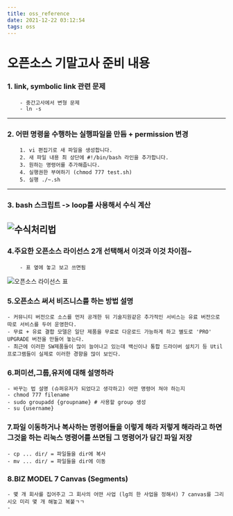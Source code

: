 ```yaml
---
title: oss_reference
date: 2021-12-22 03:12:54
tags: oss
---
```


# 오픈소스 기말고사 준비 내용

### 1. link, symbolic link 관련 문제
        - 중간고사에서 변형 문제
        - ln -s 
---
### 2. 어떤 명령을 수행하는 실행파일을 만듬 + permission 변경
        1. vi 편집기로 새 파일을 생성합니다.
	    2. 새 파일 내용 최 상단에 #!/bin/bash 라인을 추가합니다.
	    3. 원하는 명령어를 추가해줍니다.
	    4. 실행권한 부여하기 (chmod 777 test.sh)
        5. 실행 ./~.sh

---
### 3. bash 스크립트 -> loop를 사용해서 수식 계산
![수식처리법](/images/bashshell.png)
---
### 4.주요한 오픈소스 라이선스 2개 선택해서 이것과 이것 차이점~ 
        - 표 옆에 놓고 보고 쓰면됨
![오픈소스 라이선스 표](/images/license.png)
### 5.오픈소스 써서 비즈니스를 하는 방법 설명 
	- 커뮤니티 버전으로 소스를 먼저 공개한 뒤 기술지원같은 추가적인 서비스는 유료 버전으로 따로 서비스를 두어 운영한다.
    - 무료 + 유료 결합 모델은 일단 제품을 무료로 다운로드 가능하게 하고 별도로 'PRO' UPGRADE 버전을 만들어 놓는다. 
    - 최근에 이러한 SW제품들이 많이 늘어나고 있는데 백신이나 통합 드라이버 설치기 등 Util 프로그램들이 실제로 이러한 경향을 많이 보인다.
### 6.퍼미션,그룹,유저에 대해 설명하라 
	- 바꾸는 법 설명 (슈퍼유저가 되었다고 생각하고) 어떤 명령어 쳐야 하는지
    - chmod 777 filename
    - sudo groupadd {groupname} # 사용할 group 생성
    - su {username}
### 7.파일 이동하거나 복사하는 명령어들을 이렇게 해라 저렇게 해라라고 하면 그것을 하는 리눅스 명령어를 쓰면됨 그 명령어가 담긴 파일 저장
    - cp ... dir/ = 파일들을 dir에 복사
    - mv ... dir/ = 파일들을 dir에 이동

### 8.BIZ MODEL 7 Canvas (Segments)
    - 몇 개 회사를 집어주고 그 회사의 어떤 사업 (lg의 한 사업을 정해서) 7 canvas를 그리시오 미리 몇 개 해놓고 복붙ㄱㄱ
    - 